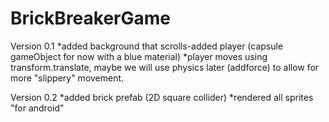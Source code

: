 # BrickBreakerGame
Version 0.1
*added background that scrolls-added player (capsule gameObject for now with a blue material)
*player moves using transform.translate, maybe we will use physics later (addforce) to allow for more "slippery" movement.

Version 0.2
*added brick prefab (2D square collider)
*rendered all sprites "for android"

